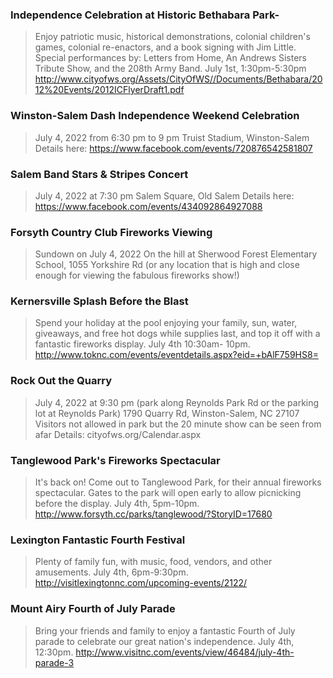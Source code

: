 ### Independence Celebration at Historic Bethabara Park-
>Enjoy patriotic music, historical demonstrations, colonial children's games, colonial re-enactors, and a 
book signing with Jim Little. Special performances by: Letters from Home, An Andrews Sisters Tribute Show, 
and the 208th Army Band. July 1st, 1:30pm-5:30pm
http://www.cityofws.org/Assets/CityOfWS//Documents/Bethabara/2012%20Events/2012ICFlyerDraft1.pdf

### Winston-Salem Dash Independence Weekend Celebration
> July 4, 2022 from 6:30 pm to 9 pm
Truist Stadium, Winston-Salem
Details here: 
https://www.facebook.com/events/720876542581807

### Salem Band Stars & Stripes Concert
>July 4, 2022 at 7:30 pm
Salem Square, Old Salem
Details here: https://www.facebook.com/events/434092864927088

### Forsyth Country Club Fireworks Viewing 
>Sundown on July 4, 2022
On the hill at Sherwood Forest Elementary School, 1055 Yorkshire Rd (or any location that is high and close enough for viewing the fabulous fireworks show!)

### Kernersville Splash Before the Blast
>Spend your holiday at the pool enjoying your family, sun, water, giveaways, and free hot dogs 
while supplies last, and top it off with a fantastic fireworks display. July 4th 10:30am- 10pm.
http://www.toknc.com/events/eventdetails.aspx?eid=+bAlF759HS8=

### Rock Out the Quarry 
>July 4, 2022 at 9:30 pm (park along Reynolds Park Rd or the parking lot at Reynolds Park)
1790 Quarry Rd, Winston-Salem, NC 27107
Visitors not allowed in park but the 20 minute show can be seen from afar
Details: cityofws.org/Calendar.aspx

### Tanglewood Park's Fireworks Spectacular
>It's back on! Come out to Tanglewood Park, for their annual fireworks spectacular. 
Gates to the park will open early to allow picnicking before the display. July 4th, 5pm-10pm.
http://www.forsyth.cc/parks/tanglewood/?StoryID=17680

### Lexington Fantastic Fourth Festival
>Plenty of family fun, with music, food, vendors, and other amusements. July 4th, 6pm-9:30pm.
http://visitlexingtonnc.com/upcoming-events/2122/

### Mount Airy Fourth of July Parade
>Bring your friends and family to enjoy a fantastic Fourth of July parade to celebrate our great nation's 
independence. July 4th, 12:30pm.
http://www.visitnc.com/events/view/46484/july-4th-parade-3
